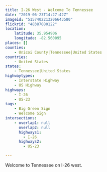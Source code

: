 ```yaml
---
title: I-26 West - Welcome To Tennessee
date: "2019-06-23T14:27:42Z"
imageid: "5157402213206643580"
flickrid: "48387080122"
location:
    latitude: 35.954906
    longitude: -82.560095
places: []
counties:
    - Unicoi County|Tennessee|United States
countries:
    - United States
states:
    - Tennessee|United States
highwaytypes:
    - Interstate Highway
    - US Highway
highways:
    - I-26
    - US-23
tags:
    - Big Green Sign
    - Welcome Sign
intersections:
    - overlap1: null
      overlap2: null
      highways1:
        - I-26
      highways2:
        - US-23

---
```

Welcome to Tennessee on I-26 west.